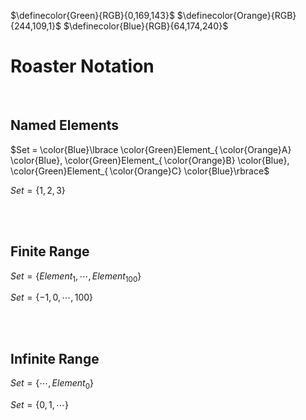 
$\definecolor{Green}{RGB}{0,169,143}$
$\definecolor{Orange}{RGB}{244,109,1}$
$\definecolor{Blue}{RGB}{64,174,240}$

# Roaster Notation

<br>

## Named Elements

<!--  F : Roaster Notation Enumeration  -->
$Set = \color{Blue}\lbrace \color{Green}Element_{ \color{Orange}A} \color{Blue}, \color{Green}Element_{ \color{Orange}B} \color{Blue}, \color{Green}Element_{ \color{Orange}C} \color{Blue}\rbrace$

<!--  -->

$Set = \lbrace 1 , 2 , 3 \rbrace$

<br>
<br>

## Finite Range

<!--  F : Roaster Notation Finite Range  -->
$Set = \lbrace Element_{ 1} , \cdots , Element_{ 100} \rbrace$

<!--  -->

$Set = \lbrace -1 , 0 , \cdots , 100 \rbrace$

<br>
<br>

## Infinite Range

<!--  F : Roaster Notation Infinite Range  -->
$Set = \lbrace \cdots , Element_{ 0} \rbrace$

<!--  -->

$Set = \lbrace 0 , 1 , \cdots \rbrace$


<br>


